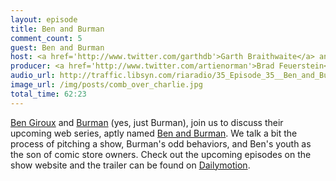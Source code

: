 ```yaml
---
layout: episode
title: Ben and Burman
comment_count: 5
guest: Ben and Burman
host: <a href='http://www.twitter.com/garthdb'>Garth Braithwaite</a> and <a href='http://www.twitter.com/leifwells'>Leif Wells</a>
producer: <a href='http://www.twitter.com/artienorman'>Brad Feuerstein</a>
audio_url: http://traffic.libsyn.com/riaradio/35_Episode_35__Ben_and_Burman.m4a.mp3
image_url: /img/posts/comb_over_charlie.jpg
total_time: 62:23
---
```

[Ben Giroux](http://www.twitter.com/bengiroux) and [Burman](http://www.twitter.com/scottburman1) (yes, just Burman), join us to discuss their upcoming web series, aptly named [Ben and Burman](http://benandburman.com/).  We talk a bit the process of pitching a show, Burman's odd behaviors, and Ben's youth as the son of comic store owners.  Check out the upcoming episodes on the show website and the trailer can be found on [Dailymotion](http://www.dailymotion.com/video/xl1ex4_ben-and-burman-trailer_fun).